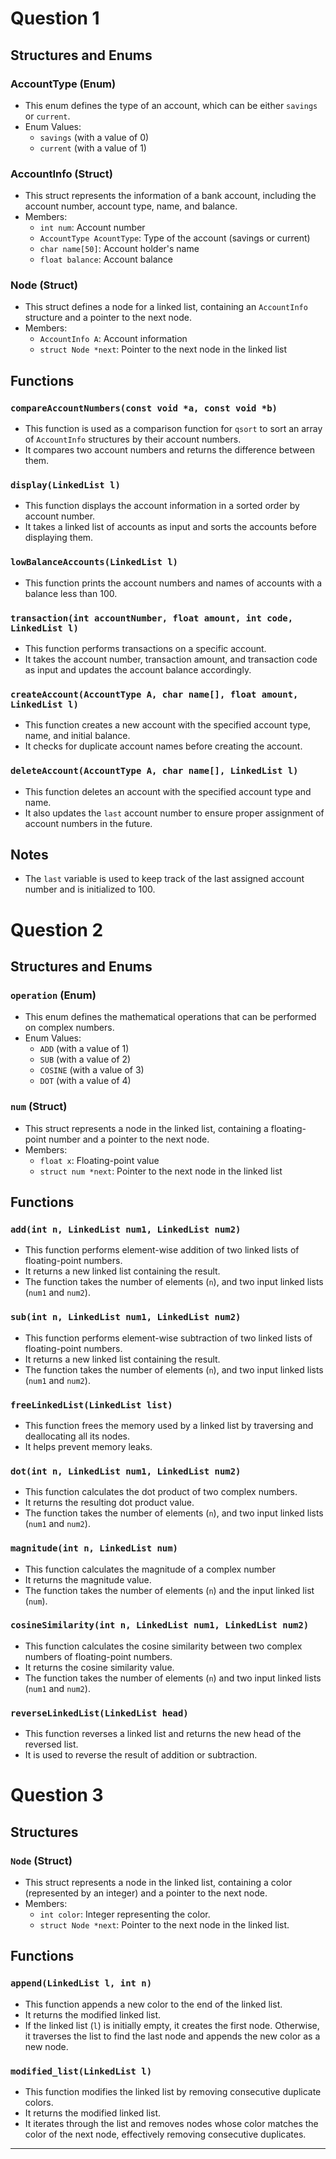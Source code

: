 # Question 1

## Structures and Enums

### AccountType (Enum)

- This enum defines the type of an account, which can be either `savings` or `current`.
- Enum Values:
  - `savings` (with a value of 0)
  - `current` (with a value of 1)

### AccountInfo (Struct)

- This struct represents the information of a bank account, including the account number, account type, name, and balance.
- Members:
  - `int num`: Account number
  - `AccountType AcountType`: Type of the account (savings or current)
  - `char name[50]`: Account holder's name
  - `float balance`: Account balance

### Node (Struct)

- This struct defines a node for a linked list, containing an `AccountInfo` structure and a pointer to the next node.
- Members:
  - `AccountInfo A`: Account information
  - `struct Node *next`: Pointer to the next node in the linked list

## Functions

### `compareAccountNumbers(const void *a, const void *b)`

- This function is used as a comparison function for `qsort` to sort an array of `AccountInfo` structures by their account numbers.
- It compares two account numbers and returns the difference between them.

### `display(LinkedList l)`

- This function displays the account information in a sorted order by account number.
- It takes a linked list of accounts as input and sorts the accounts before displaying them.

### `lowBalanceAccounts(LinkedList l)`

- This function prints the account numbers and names of accounts with a balance less than 100.

### `transaction(int accountNumber, float amount, int code, LinkedList l)`

- This function performs transactions on a specific account.
- It takes the account number, transaction amount, and transaction code as input and updates the account balance accordingly.

### `createAccount(AccountType A, char name[], float amount, LinkedList l)`

- This function creates a new account with the specified account type, name, and initial balance.
- It checks for duplicate account names before creating the account.

### `deleteAccount(AccountType A, char name[], LinkedList l)`

- This function deletes an account with the specified account type and name.
- It also updates the `last` account number to ensure proper assignment of account numbers in the future.


## Notes

- The `last` variable is used to keep track of the last assigned account number and is initialized to 100.

# Question 2

## Structures and Enums

### `operation` (Enum)

- This enum defines the mathematical operations that can be performed on complex numbers.
- Enum Values:
  - `ADD` (with a value of 1)
  - `SUB` (with a value of 2)
  - `COSINE` (with a value of 3)
  - `DOT` (with a value of 4)

### `num` (Struct)

- This struct represents a node in the linked list, containing a floating-point number and a pointer to the next node.
- Members:
  - `float x`: Floating-point value
  - `struct num *next`: Pointer to the next node in the linked list

## Functions

### `add(int n, LinkedList num1, LinkedList num2)`

- This function performs element-wise addition of two linked lists of floating-point numbers.
- It returns a new linked list containing the result.
- The function takes the number of elements (`n`), and two input linked lists (`num1` and `num2`).

### `sub(int n, LinkedList num1, LinkedList num2)`

- This function performs element-wise subtraction of two linked lists of floating-point numbers.
- It returns a new linked list containing the result.
- The function takes the number of elements (`n`), and two input linked lists (`num1` and `num2`).

### `freeLinkedList(LinkedList list)`

- This function frees the memory used by a linked list by traversing and deallocating all its nodes.
- It helps prevent memory leaks.

### `dot(int n, LinkedList num1, LinkedList num2)`

- This function calculates the dot product of two complex numbers.
- It returns the resulting dot product value.
- The function takes the number of elements (`n`), and two input linked lists (`num1` and `num2`).

### `magnitude(int n, LinkedList num)`

- This function calculates the magnitude of a complex number
- It returns the magnitude value.
- The function takes the number of elements (`n`) and the input linked list (`num`).

### `cosineSimilarity(int n, LinkedList num1, LinkedList num2)`

- This function calculates the cosine similarity between two complex numbers of floating-point numbers.
- It returns the cosine similarity value.
- The function takes the number of elements (`n`) and two input linked lists (`num1` and `num2`).

### `reverseLinkedList(LinkedList head)`

- This function reverses a linked list and returns the new head of the reversed list.
- It is used to reverse the result of addition or subtraction.

# Question 3

## Structures

### `Node` (Struct)

- This struct represents a node in the linked list, containing a color (represented by an integer) and a pointer to the next node.
- Members:
  - `int color`: Integer representing the color.
  - `struct Node *next`: Pointer to the next node in the linked list.

## Functions

### `append(LinkedList l, int n)`

- This function appends a new color to the end of the linked list.
- It returns the modified linked list.
- If the linked list (`l`) is initially empty, it creates the first node. Otherwise, it traverses the list to find the last node and appends the new color as a new node.

### `modified_list(LinkedList l)`

- This function modifies the linked list by removing consecutive duplicate colors.
- It returns the modified linked list.
- It iterates through the list and removes nodes whose color matches the color of the next node, effectively removing consecutive duplicates.

---
